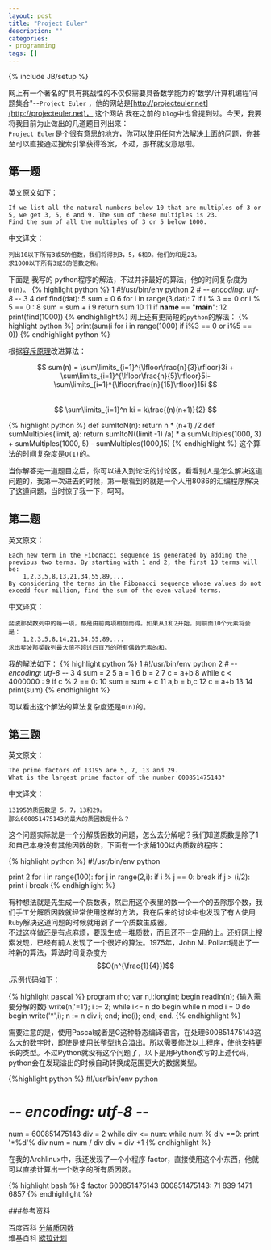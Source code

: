 ```yaml
---
layout: post
title: "Project Euler"
description: ""
categories: 
- programming
tags: []
---
```

{% include JB/setup %}




网上有一个著名的"具有挑战性的不仅仅需要具备数学能力的‘数学/计算机编程’问题集合"--`Project Euler` ，他的网站是[http://projecteuler.net](http://projecteuler.net)， 这个网站 我在之前的 `blog`中也曾提到过。今天，我要将我目前为止做出的几道题目列出来：    
  `Project Euler`是个很有意思的地方，你可以使用任何方法解决上面的问题，你甚至可以直接通过搜索引擎获得答案，不过，那样就没意思啦。

## 第一题
英文原文如下：

    If we list all the natural numbers below 10 that are multiples of 3 or 5, we get 3, 5, 6 and 9. The sum of these multiples is 23.
    Find the sum of all the multiples of 3 or 5 below 1000.

中文译文：

    列出10以下所有3或5的倍数，我们将得到3，5，6和9。他们的和是23。
    求1000以下所有3或5的倍数之和。


下面是 我写的 python程序的解法，不过并非最好的算法，他的时间复杂度为`O(n)`。
{% highlight python %}
  1 #!/usr/bin/env python
  2 # -*- encoding: utf-8 -*-
  3 
  4 def find(dat):
  5     sum = 0
  6     for i in range(3,dat):
  7         if i % 3 == 0 or i % 5 == 0 :
  8             sum = sum + i
  9     return sum
 10 
 11 if __name__ == "__main__":
 12     print(find(1000))
{% endhighlight%}
网上还有更简短的`python`的解法：
{% highlight python %}
 print(sum(i for i in range(1000) if i%3 == 0 or i%5 == 0))
{% endhighlight python %}

根据[容斥原理](http://zh.wikipedia.org/wiki/%E5%AE%B9%E6%96%A5%E5%8E%9F%E7%90%86)改进算法：
 
$$ sum(n) = \sum\limits_{i=1}^{\lfloor\frac{n}{3}\rfloor}3i + \sum\limits_{i=1}^{\lfloor\frac{n}{5}\rfloor}5i-\sum\limits_{i=1}^{\lfloor\frac{n}{15}\rfloor}15i $$    
$$ \sum\limits_{i=1}^n ki = k\frac{(n)(n+1)}{2} $$
 
 {% highlight python %}
 def sumltoN(n):
    return n * (n+1) /2
 def sumMultiples(limit, a):
    return sumltoN((limit -1) /a) * a
 sumMultiples(1000, 3) + sumMultiples(1000, 5) - sumMultiples(1000,15)
 {% endhighlight %}
 这个算法的时间复杂度是`O(1)`的。
 
 当你解答完一道题目之后，你可以进入到论坛的讨论区，看看别人是怎么解决这道问题的，我第一次进去的时候，第一眼看到的就是一个人用8086的汇编程序解决了这道问题，当时惊了我一下，呵呵。

## 第二题

英文原文：
    
    Each new term in the Fibonacci sequence is generated by adding the previous two terms. By starting with 1 and 2, the first 10 terms will be:
        1,2,3,5,8,13,21,34,55,89,...
    By considering the terms in the Fibonacci sequence whose values do not excedd four million, find the sum of the even-valued terms.

中文译文：
    
    斐波那契数列中的每一项，都是由前两项相加而得。如果从1和2开始，则前面10个元素将会是：
        1,2,3,5,8,14,21,34,55,89,...
    求出斐波那契数列最大值不超过四百万的所有偶数元素的和。
    
我的解法如下：
{% highlight python %}
 1 #!/usr/bin/env python
 2 # -*- encoding: utf-8 -*-
 3 
 4 sum = 2
 5 a = 1
 6 b = 2
 7 c = a+b
 8 while c < 4000000 :
 9     if c % 2 == 0:
10         sum = sum + c
11     a,b = b,c
12     c = a+b
13 
14 print(sum)
{% endhighlight %}

可以看出这个解法的算法复杂度还是`O(n)`的。


## 第三题

英文原文：

    The prime factors of 13195 are 5, 7, 13 and 29.
    What is the largest prime factor of the number 600851475143?
    
中文译文：

    13195的质因数是 5，7，13和29。
    那么600851475143的最大的质因数是什么？

这个问题实际就是一个分解质因数的问题，怎么去分解呢？我们知道质数是除了1和自己本身没有其他因数的数，下面有一个求解100以内质数的程序：

{% highlight python %}
#!/usr/bin/env python

print 2
for i in range(100):
    for j in range(2,i):
        if i % j == 0:
            break
        if j > (i/2):
            print i
            break
{% endhighlight %}

有种想法就是先生成一个质数表，然后用这个表里的数一个一个的去除那个数，我们手工分解质因数就经常使用这样的方法，我在后来的讨论中也发现了有人使用`Ruby`解决这道问题的时候就用到了一个质数生成器。    
不过这样做还是有点麻烦，要现生成一堆质数，而且还不一定用的上。还好网上搜索发现，已经有前人发现了一个很好的算法。1975年，John M. Pollard提出了一种新的算法，算法时间复杂度为$$O(n^{\frac{1}{4}})$$.示例代码如下：

{% highlight pascal %}
program rho;
var
n,i:longint;
begin
 readln(n); {输入需要分解的数}
 write(n,'=1');
 i := 2;
 while i<= n do
     begin
        while n mod i = 0 do
            begin
                write('*',i);
                n := n div i;
            end;
         inc(i);
     end;
end.
{% endhighlight %}

需要注意的是，使用Pascal或者是C这种静态编译语言，在处理600851475143这么大的数字时，即使是使用长整型也会溢出。所以需要修改以上程序，使他支持更长的类型。不过Python就没有这个问题了，以下是用Python改写的上述代码，python会在发现溢出的时候自动转换成范围更大的数据类型。

{%highlight python %}
#!/usr/bin/env python
# -*- encoding: utf-8 -*-

num = 600851475143
div = 2
while div <= num:
    while num \% div ==0:
        print '*\%d'\% div
        num = num / div
    div = div +1
{% endhighlight %}

在我的Archlinux中，我还发现了一个小程序 factor，直接使用这个小东西，他就可以直接计算出一个数字的所有质因数。

{% highlight bash %}
$ factor 600851475143
600851475143: 71 839 1471 6857
{% endhighlight %} 

###参考资料

百度百科 [分解质因数](http://baike.baidu.com/view/832102.htm)    
维基百科 [欧拉计划](http://zh.wikipedia.org/wiki/%E6%AC%A7%E6%8B%89%E8%AE%A1%E5%88%92)
